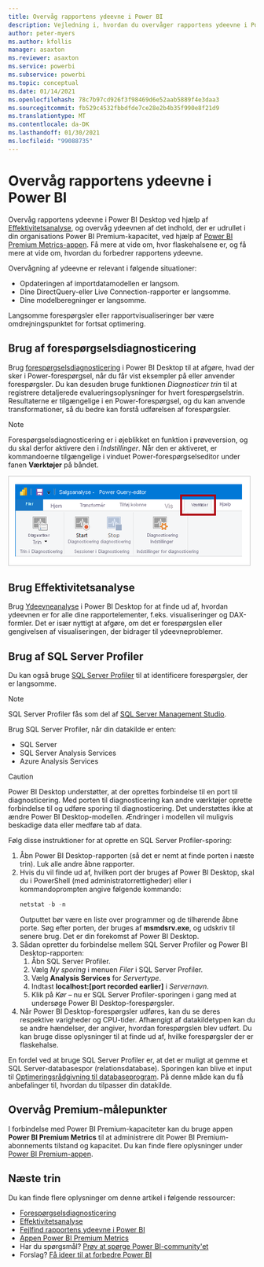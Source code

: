 ```yaml
---
title: Overvåg rapportens ydeevne i Power BI
description: Vejledning i, hvordan du overvåger rapportens ydeevne i Power BI.
author: peter-myers
ms.author: kfollis
manager: asaxton
ms.reviewer: asaxton
ms.service: powerbi
ms.subservice: powerbi
ms.topic: conceptual
ms.date: 01/14/2021
ms.openlocfilehash: 78c7b97cd926f3f98469d6e52aab5889f4e3daa3
ms.sourcegitcommit: fb529c4532fbbdfde7ce28e2b4b35f990e8f21d9
ms.translationtype: MT
ms.contentlocale: da-DK
ms.lasthandoff: 01/30/2021
ms.locfileid: "99088735"
---
```

# <a name="monitor-report-performance-in-power-bi"></a>Overvåg rapportens ydeevne i Power BI

Overvåg rapportens ydeevne i Power BI Desktop ved hjælp af [Effektivitetsanalyse](../create-reports/desktop-performance-analyzer.md), og overvåg ydeevnen af det indhold, der er udrullet i din organisations Power BI Premium-kapacitet, ved hjælp af [Power BI Premium Metrics-appen](../admin/service-premium-metrics-app.md). Få mere at vide om, hvor flaskehalsene er, og få mere at vide om, hvordan du forbedrer rapportens ydeevne.

Overvågning af ydeevne er relevant i følgende situationer:

- Opdateringen af importdatamodellen er langsom.
- Dine DirectQuery-eller Live Connection-rapporter er langsomme.
- Dine modelberegninger er langsomme.

Langsomme forespørgsler eller rapportvisualiseringer bør være omdrejningspunktet for fortsat optimering.

## <a name="use-query-diagnostics"></a>Brug af forespørgselsdiagnosticering

Brug [forespørgselsdiagnosticering](/power-query/QueryDiagnostics) i Power BI Desktop til at afgøre, hvad der sker i Power-forespørgsel, når du får vist eksempler på eller anvender forespørgsler. Du kan desuden bruge funktionen _Diagnosticer trin_ til at registrere detaljerede evalueringsoplysninger for hvert forespørgselstrin. Resultaterne er tilgængelige i en Power-forespørgsel, og du kan anvende transformationer, så du bedre kan forstå udførelsen af forespørgsler.

> [!NOTE]
> Forespørgselsdiagnosticering er i øjeblikket en funktion i prøveversion, og du skal derfor aktivere den i _Indstillinger_. Når den er aktiveret, er kommandoerne tilgængelige i vinduet Power-forespørgselseditor under fanen **Værktøjer** på båndet.

![Skærmbillede af fanen Værktøjer på båndet i Power Query-editor, der viser kommandoen Diagnosticer trin, kommandoen Start diagnosticering og kommandoen Stop diagnosticering.](media/monitor-report-performance/power-query-diagnotics.png)

## <a name="use-performance-analyzer"></a>Brug Effektivitetsanalyse

Brug [Ydeevneanalyse](../create-reports/desktop-performance-analyzer.md) i Power BI Desktop for at finde ud af, hvordan ydeevnen er for alle dine rapportelementer, f.eks. visualiseringer og DAX-formler. Det er især nyttigt at afgøre, om det er forespørgslen eller gengivelsen af visualiseringen, der bidrager til ydeevneproblemer.

## <a name="use-sql-server-profiler"></a>Brug af SQL Server Profiler

Du kan også bruge [SQL Server Profiler](/sql/tools/sql-server-profiler/sql-server-profiler) til at identificere forespørgsler, der er langsomme.

> [!NOTE]
> SQL Server Profiler fås som del af [SQL Server Management Studio](/sql/ssms/download-sql-server-management-studio-ssms).

Brug SQL Server Profiler, når din datakilde er enten:

- SQL Server
- SQL Server Analysis Services
- Azure Analysis Services

> [!CAUTION]
> Power BI Desktop understøtter, at der oprettes forbindelse til en port til diagnosticering. Med porten til diagnosticering kan andre værktøjer oprette forbindelse til og udføre sporing til diagnosticering. Det understøttes ikke at ændre Power BI Desktop-modellen. Ændringer i modellen vil muligvis beskadige data eller medføre tab af data.

Følg disse instruktioner for at oprette en SQL Server Profiler-sporing:

1. Åbn Power BI Desktop-rapporten (så det er nemt at finde porten i næste trin). Luk alle andre åbne rapporter.
1. Hvis du vil finde ud af, hvilken port der bruges af Power BI Desktop, skal du i PowerShell (med administratorrettigheder) eller i kommandoprompten angive følgende kommando:
    ```powershell
    netstat -b -n
    ```
    Outputtet bør være en liste over programmer og de tilhørende åbne porte. Søg efter porten, der bruges af **msmdsrv.exe**, og udskriv til senere brug. Det er din forekomst af Power BI Desktop.
1. Sådan opretter du forbindelse mellem SQL Server Profiler og Power BI Desktop-rapporten:
    1. Åbn SQL Server Profiler.
    1. Vælg _Ny sporing_ i menuen _Filer_ i SQL Server Profiler.
    1. Vælg **Analysis Services** for _Servertype_.
    1. Indtast **localhost:[port recorded earlier]** i _Servernavn_.
    1. Klik på _Kør_ – nu er SQL Server Profiler-sporingen i gang med at undersøge Power BI Desktop-forespørgsler.
1. Når Power BI Desktop-forespørgsler udføres, kan du se deres respektive varigheder og CPU-tider. Afhængigt af datakildetypen kan du se andre hændelser, der angiver, hvordan forespørgslen blev udført. Du kan bruge disse oplysninger til at finde ud af, hvilke forespørgsler der er flaskehalse.

En fordel ved at bruge SQL Server Profiler er, at det er muligt at gemme et SQL Server-databasespor (relationsdatabase). Sporingen kan blive et input til [Optimeringsrådgivning til databaseprogram](/sql/relational-databases/performance/start-and-use-the-database-engine-tuning-advisor). På denne måde kan du få anbefalinger til, hvordan du tilpasser din datakilde.

## <a name="monitor-premium-metrics"></a>Overvåg Premium-målepunkter

I forbindelse med Power BI Premium-kapaciteter kan du bruge appen **Power BI Premium Metrics** til at administrere dit Power BI Premium-abonnements tilstand og kapacitet. Du kan finde flere oplysninger under [Power BI Premium-appen](../admin/service-premium-metrics-app.md).

## <a name="next-steps"></a>Næste trin

Du kan finde flere oplysninger om denne artikel i følgende ressourcer:

- [Forespørgselsdiagnosticering](/power-query/QueryDiagnostics)
- [Effektivitetsanalyse](../create-reports/desktop-performance-analyzer.md)
- [Fejlfind rapportens ydeevne i Power BI](report-performance-troubleshoot.md)
- [Appen Power BI Premium Metrics](../admin/service-premium-metrics-app.md)
- Har du spørgsmål? [Prøv at spørge Power BI-community'et](https://community.powerbi.com/)
- Forslag? [Få ideer til at forbedre Power BI](https://ideas.powerbi.com/)
